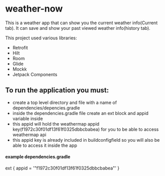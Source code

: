 # weather-now

This is a weather app that can show you the current weather info(Current tab).
It can save and show your past viewed weather info(history tab). 


This project used various libraries:
 - Retrofit
 - Hilt
 - Room
 - Glide
 - Mockk
 - Jetpack Components

## To run the application you must:
- create a top level directory and file with a name of dependencies/depencies.gradle
- inside the dependencies.gradle file create an ext block and appid variable inside
- this appid will hold the weathermap appid key(f1972c30f01df13f61f0325dbbcbabea) for you to be able to access weathermap api
- this appid key is already included in buildconfigfield so you will also be able to access it inside the app

#### example dependencies.gradle 
ext {
    appid = '"f1972c30f01df13f61f0325dbbcbabea"'
}

